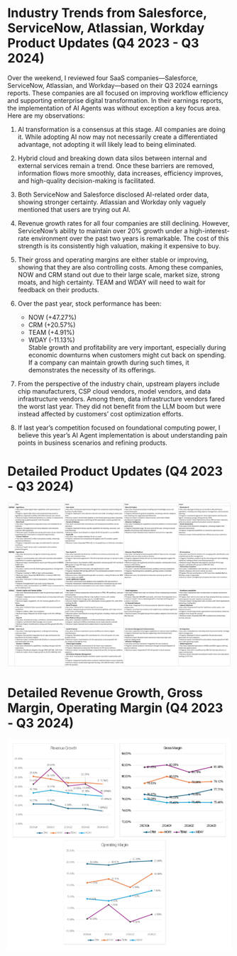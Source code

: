 # Industry Trends from Salesforce, ServiceNow, Atlassian, Workday Product Updates (Q4 2023 - Q3 2024)

Over the weekend, I reviewed four SaaS companies—Salesforce, ServiceNow, Atlassian, and Workday—based on their Q3 2024 earnings reports. These companies are all focused on improving workflow efficiency and supporting enterprise digital transformation. In their earnings reports, the implementation of AI Agents was without exception a key focus area. Here are my observations:

1. AI transformation is a consensus at this stage. All companies are doing it. While adopting AI now may not necessarily create a differentiated advantage, not adopting it will likely lead to being eliminated.

2. Hybrid cloud and breaking down data silos between internal and external services remain a trend. Once these barriers are removed, information flows more smoothly, data increases, efficiency improves, and high-quality decision-making is facilitated.

3. Both ServiceNow and Salesforce disclosed AI-related order data, showing stronger certainty. Atlassian and Workday only vaguely mentioned that users are trying out AI.

4. Revenue growth rates for all four companies are still declining. However, ServiceNow’s ability to maintain over 20% growth under a high-interest-rate environment over the past two years is remarkable. The cost of this strength is its consistently high valuation, making it expensive to buy.

5. Their gross and operating margins are either stable or improving, showing that they are also controlling costs. Among these companies, NOW and CRM stand out due to their large scale, market size, strong moats, and high certainty. TEAM and WDAY will need to wait for feedback on their products.

6. Over the past year, stock performance has been:  
   - NOW (+47.27%)  
   - CRM (+20.57%)  
   - TEAM (+4.91%)  
   - WDAY (-11.13%)  
   Stable growth and profitability are very important, especially during economic downturns when customers might cut back on spending. If a company can maintain growth during such times, it demonstrates the necessity of its offerings.

7. From the perspective of the industry chain, upstream players include chip manufacturers, CSP cloud vendors, model vendors, and data infrastructure vendors. Among them, data infrastructure vendors fared the worst last year. They did not benefit from the LLM boom but were instead affected by customers’ cost optimization efforts.

8. If last year’s competition focused on foundational computing power, I believe this year’s AI Agent implementation is about understanding pain points in business scenarios and refining products.

# Detailed Product Updates (Q4 2023 - Q3 2024)

![Product Updates](product-update.png)

# Detailed Revenue Growth, Gross Margin, Operating Margin  (Q4 2023 - Q3 2024)

![Revenue Grwoth, Gross Margin, Operating Margin](revenue-gross-operating-margin.png)
